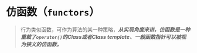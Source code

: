# 仿函数（`functors`）

> 行为类似函数，可作为算法的某一种策略，***从实现角度来讲，仿函数是一种重载了`operator()`的Class或者Class template、一般函数指针可以被视为狭义的仿函数。***